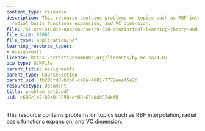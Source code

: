 ```yaml
---
content_type: resource
description: This resource contains problems on topics such as RBF interpolation,
  radial basis functions expansion, and VC dimension.
file: /ol-ocw-studio-app/courses/9-520-statistical-learning-theory-and-applications-spring-2006/c686c1e2b2a05590ef0861bddd524ef8_problem_set2.pdf
file_size: 89061
file_type: application/pdf
learning_resource_types:
- Assignments
license: https://creativecommons.org/licenses/by-nc-sa/4.0/
ocw_type: OCWFile
parent_title: Assignments
parent_type: CourseSection
parent_uid: fb205fd8-b3b0-ca8a-4681-7772eee45e26
resourcetype: Document
title: problem_set2.pdf
uid: c686c1e2-b2a0-5590-ef08-61bddd524ef8
---
```

This resource contains problems on topics such as RBF interpolation, radial basis functions expansion, and VC dimension.